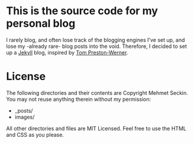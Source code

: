 # This is the source code for my personal blog

I rarely blog, and often lose track of the blogging engines I've set up, and lose my -already rare- blog posts into the void. Therefore, I decided to set up a [Jekyll](https://github.com/mojombo/jekyll) blog, inspired by [Tom Preston-Werner](http://tom.preston-werner.com).

# License

The following directories and their contents are Copyright Mehmet Seckin. You may not reuse anything therein without my permission:

  * _posts/
  * images/

All other directories and files are MIT Licensed. Feel free to use the HTML and CSS as you please.